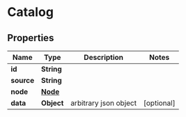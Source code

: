 
# Catalog

## Properties
Name | Type | Description | Notes
------------ | ------------- | ------------- | -------------
**id** | **String** |  | 
**source** | **String** |  | 
**node** | [**Node**](Node.md) |  | 
**data** | **Object** | arbitrary json object |  [optional]



